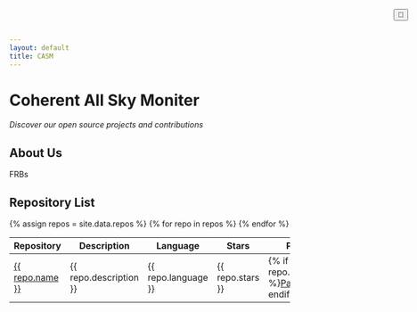 ```yaml
---
layout: default
title: CASM
---
```


# Coherent All Sky Moniter

_Discover our open source projects and contributions_

<button id="darkModeToggle" aria-label="Toggle dark mode" style="position:absolute;top:1rem;right:1rem;z-index:10;">🌙</button>

## About Us

FRBs

## Repository List

<table>
  <thead>
    <tr>
      <th>Repository</th>
      <th>Description</th>
      <th>Language</th>
      <th>Stars</th>
      <th>Pages</th>
      <th>Last Updated</th>
    </tr>
  </thead>
  <tbody>
    {% assign repos = site.data.repos %}
    {% for repo in repos %}
    <tr>
      <td><a href="{{ repo.html_url }}">{{ repo.name }}</a></td>
      <td>{{ repo.description }}</td>
      <td>{{ repo.language }}</td>
      <td>{{ repo.stars }}</td>
      <td>{% if repo.pages_url %}<a href="{{ repo.pages_url }}">Pages</a>{% endif %}</td>
      <td>{{ repo.updated_at | slice: 0, 10 }}</td>
    </tr>
    {% endfor %}
  </tbody>
</table>


